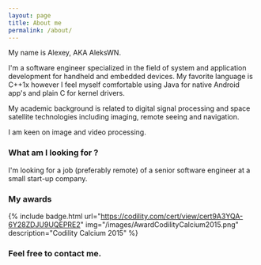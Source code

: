 ```yaml
---
layout: page
title: About me
permalink: /about/
---
```

My name is Alexey, AKA AleksWN. 

I'm a software engineer specialized in the field of system and application development for handheld and embedded
devices. My favorite language is C++1x however I feel myself comfortable using Java for native Android app's and plain C
for kernel drivers.

My academic background is related to digital signal processing and space satellite technologies including imaging,
remote seeing and navigation. 

I am keen on image and video processing. 

### What am I looking for ?

I'm looking for a job (preferably remote) of a senior software engineer at a small start-up company.

### My awards
{% include badge.html url="https://codility.com/cert/view/cert9A3YQA-6Y28ZDJU9UQEPRE2" img="/images/AwardCodilityCalcium2015.png" description="Codility Calcium 2015" %}


### Feel free to contact me.
